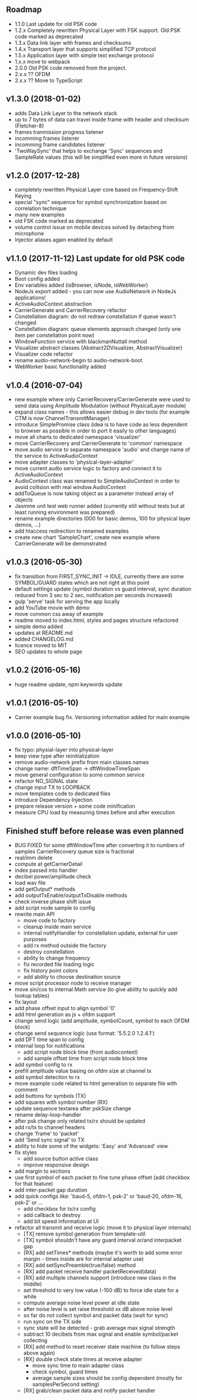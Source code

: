 ## Roadmap
  - 1.1.0 Last update for old PSK code
  - 1.2.x Completely rewritten Physical Layer with FSK support. Old PSK code marked as deprecated
  - 1.3.x Data link layer with frames and checksums
  - 1.4.x Transport layer that supports simplified TCP protocol
  - 1.5.x Application layer with simple text exchange protocol
  - 1.x.x move to webpack
  - 2.0.0 Old PSK code removed from the project.
  - 2.x.x ?? OFDM
  - 2.x.x ?? Move to TypeScript

## v1.3.0 (2018-01-02)
  - adds Data Link Layer to the network stack
  - up to 7 bytes of data can travel inside frame with header and checksum (Fletcher-8)
  - frames tranmission progress listener
  - incomming frames listener
  - incomming frame candidates listener 
  - 'TwoWaySync' that helps to exchange 'Sync' sequences and SampleRate values (this will be simplified even more in future versions)  

## v1.2.0 (2017-12-28)
  - completely rewritten Physical Layer core based on Frequency-Shift Keying
  - special "sync" sequence for symbol synchronization based on correlation technique
  - many new examples
  - old FSK code marked as deprecated
  - volume control issue on mobile devices solved by detaching from microphone
  - Injector aliases again enabled by default

## v1.1.0 (2017-11-12) Last update for old PSK code
  + Dynamic dev files loading
  + Boot config added
  + Env variables added (isBrowser, isNode, isWebWorker)
  + NodeJs export added - you can now use AudioNetwork in NodeJs applications! 
  + ActiveAudioContext abstraction
  + CarrierGenerate and CarrierRecovery refactor
  + Constellation diagram: do not redraw constellation if queue wasn't changed
  + Constellation diagram: queue elements approach changed (only one item per constellation point now)
  + WindowFunction service with blackmanNuttall method
  + Visualizer abstract classes (Abstract2DVisualizer, AbstractVisualizer)
  + Visualizer code refactor
  + rename audio-network-begin to audio-network-boot
  + WebWorker basic functionality added

## v1.0.4 (2016-07-04)
  + new example where only CarrierRecovery/CarrierGenerate were used to send data using Amplitude Modulation (without PhysicalLayer module)
  + expand class names - this allows easier debug in dev tools (for example CTM is now ChannelTransmitManager)
  + introduce SimplePromise class (idea is to have code as less dependent to browser as possible in order to port it easily to other languages)
  + move all charts to dedicated namespace 'visualizer'
  + move CarrierRecovery and CarrierGenerate to 'common' namespace
  + move audio service to separate namespace 'audio' and change name of the service to ActiveAudioContext
  + move adapter classes to 'physical-layer-adapter'
  + move current audio service logic to factory and connect it to ActiveAudioContext
  + AudioContext class was renamed to SimpleAudioContext in order to avoid collision with real window.AudioContext
  + addToQueue is now taking object as a parameter instead array of objects
  + Jasmine unit test web runner added (currently still without tests but at least running environment was prepared)
  + rename example directories (000 for basic demos, 100 for physical layer demos, ...)
  + add htaccess redirection to renamed examples
  + create new chart 'SampleChart', create new example where CarrierGenerate will be demonstrated

## v1.0.3 (2016-05-30)
  + fix transition from FIRST_SYNC_INIT -> IDLE, currently there are some SYMBOL/GUARD states which are not right at this point
  + default settings update (symbol duration vs guard interval, sync duration reduced from 3 sec to 2 sec, notification per seconds increased)
  + gulp 'serve' task for serving the app locally
  + add YouTube movie with demo
  + move common css away of example
  + readme moved to index.html, styles and pages structure refactored
  + simple demo added
  + updates at README.md
  + added CHANGELOG.md
  + licence moved to MIT
  + SEO updates to whole page

## v1.0.2 (2016-05-16)
  + huge readme update, npm keywords update

## v1.0.1 (2016-05-10)
  + Carrier example bug fix. Versioning information added for main example

## v1.0.0 (2016-05-10)
  + fix typo: physial-layer into physical-layer
  + keep view type after reinitialization
  + remove audio-network prefix from main classes names
  + change name: dftTimeSpan -> dftWindowTimeSpan
  + move general configuration to some common service
  + refactor NO_SIGNAL state
  + change input TX to LOOPBACK
  + move templates code to dedicated files
  + introduce Dependency Injection
  + prepare release version + some code minification
  + measure CPU load by measuring times before and after execution

## Finished stuff before release was even planned
  + BUG FIXED for some dftWindowTime after converting it to numbers of samples CarrierRecovery queue size is fractional
  + real/imm delete
  + compute at getCarrierDetail
  + index passed into handler
  + decibel power/amplitude check
  + load wav file
  + add getOutput* methods
  + add outputTxEnable/outputTxDisable methods
  + check inverse phase shift issue
  + add script node sample to config
  + rewrite main API
    + move code to factory
    + cleanup inside main service
    + internal notifyHandler for constellation update, external for user purposes
    + add rx method outside the factory
    + destroy constellation
    + ability to change frequency
    + fix recorded file loading logic
    + fix history point colors
    + add ability to choose destination source
  + move script processor node to receive manager
  + move sin/cos to internal Math service (to give ability to quickly add lookup tables)
  + fix layout
  + add phase offset input to align symbol '0'
  + add html generation as js + ofdm support
  + change send logic (add amplitude, symbolCount, symbol to each OFDM block)
  + change send sequence logic (use format: '5.5.2.0 1.2.4.1')
  + add DFT time span to config
  + internal loop for notifications
    + add script node block time (from audiocontext)
    + add sample offset time from script node block time
  + add symbol config to rx
  + prefill amplitude value basing on ofdm size at channel tx
  + add symbol detection to rx
  + move example code related to html generation to separate file with comment
  + add buttons for symbols (TX)
  + add squares with symbol number (RX)
  + update sequence textarea after pskSize change
  + rename delay-loop-handler
  + after psk change only related tx/rx should be updated
  + add rx/tx to channel headers
  + change 'frame' to 'packet'
  + add 'Send sync signal' to TX
  + ability to hide some of the widgets: 'Easy' and 'Advanced' view
  + fix styles
    + add source button active class
    + improve responsive design
  + add margin to sections
  + use first symbol of each packet to fine tune phase offset (add checkbox for that feature)
  + add inter-packet gap duration
  + add quick configs like: 'baud-5, ofdm-1, psk-2' or 'baud-20, ofdm-16, psk-2' or ...
    + add checkbox for tx/rx config
    + add callback to destroy
    + add bit speed information at UI
  + refactor all transmit and receive logic (move it to physical layer internals)
    + [TX] remove symbol generation from template-util
    + [TX] symbol shouldn't have any guard interval or/and interpacket gap
    + [RX] add setTimes* methods (maybe it's worth to add some error margin - times inside are for internal adapter use)
    + [RX] add setSyncPreamble(true/false) method
    + [RX] add packet receive handler packetReceived(data)
    + [RX] add multiple channels support (introduce new class in the middle)
    + set threshold to very low value (-100 dB) to force idle state for a while
    + compute average noise level power at idle state
    + after noise level is set raise threshold xx dB above noise level
    + so far do not collect symbol and packet data (wait for sync)
    + run sync on the TX side
    + sync state will be detected - grab average max signal strength
    + subtract 10 decibels from max signal and enable symbol/packet collecting
    + [RX] add method to reset receiver state machine (to follow steps above again)
    + [RX] double check state times at receive adapter
      + move sync time to main adapter class
      + check symbol, guard times
      + average sample sizes should be config dependent (mostly for samplesPerSecond setting)
    + [RX] grab/clean packet data and notify packet handler

